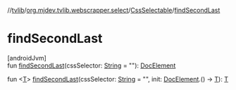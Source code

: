 //[tvlib](../../../index.md)/[org.mjdev.tvlib.webscrapper.select](../index.md)/[CssSelectable](index.md)/[findSecondLast](find-second-last.md)

# findSecondLast

[androidJvm]\
fun [findSecondLast](find-second-last.md)(cssSelector: [String](https://kotlinlang.org/api/latest/jvm/stdlib/kotlin/-string/index.html) = &quot;&quot;): [DocElement](../-doc-element/index.md)

fun &lt;[T](find-second-last.md)&gt; [findSecondLast](find-second-last.md)(cssSelector: [String](https://kotlinlang.org/api/latest/jvm/stdlib/kotlin/-string/index.html) = &quot;&quot;, init: [DocElement](../-doc-element/index.md).() -&gt; [T](find-second-last.md)): [T](find-second-last.md)
